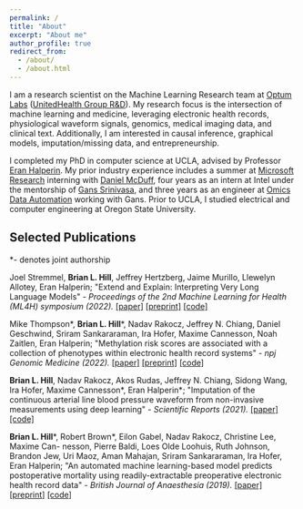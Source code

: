 ```yaml
---
permalink: /
title: "About"
excerpt: "About me"
author_profile: true
redirect_from: 
  - /about/
  - /about.html
---
```


I am a research scientist on the Machine Learning Research team at [Optum Labs](https://www.optumlabs.com) ([UnitedHealth Group R&D](https://www.unitedhealthgroup.com)). My research focus is the intersection of machine learning and medicine, leveraging electronic health records, physiological waveform signals, genomics, medical imaging data, and clinical text. Additionally, I am interested in causal inference, graphical models, imputation/missing data, and entrepreneurship. 

I completed my PhD in computer science at UCLA, advised by Professor [Eran Halperin](https://www.eranhalperingenomics.com).
My prior industry experience includes a summer at [Microsoft Research](https://www.microsoft.com/en-us/research/) interning with [Daniel McDuff](http://alumni.media.mit.edu/~djmcduff/), four years as an intern at Intel under the mentorship of [Gans Srinivasa](https://omicsautomation.com/team/gans-srinivasa/), and three years as an engineer at [Omics Data Automation](https://omicsautomation.com) working with Gans. Prior to UCLA, I studied electrical and computer engineering at Oregon State University.


## Selected Publications

*- denotes joint authorship

Joel Stremmel, **Brian L. Hill**, Jeffrey Hertzberg, Jaime Murillo, Llewelyn Allotey, Eran Halperin; "Extend and Explain: Interpreting Very Long Language Models" - *Proceedings of the 2nd Machine Learning for Health (ML4H) symposium (2022).*
[[paper]](https://proceedings.mlr.press/v193/stremmel22a.html) [[preprint]](https://arxiv.org/abs/2209.01174) [[code]](https://github.com/Optum/long-medical-document-lms)

Mike Thompson\*, **Brian L. Hill**\*, Nadav Rakocz, Jeffrey N. Chiang, Daniel Geschwind, Sriram Sankararaman, Ira Hofer, Maxime Cannesson, Noah Zaitlen, Eran Halperin; "Methylation risk scores are associated with a collection of phenotypes within electronic health record systems" - *npj Genomic Medicine (2022).*
[[paper]](https://www.nature.com/articles/s41525-022-00320-1) [[preprint]](https://www.medrxiv.org/content/10.1101/2022.02.07.22270047v1) [[code]](https://github.com/cozygene/EHR_MRS_UCLA)

**Brian L. Hill**, Nadav Rakocz, Akos Rudas, Jeffrey N. Chiang, Sidong Wang, Ira Hofer, Maxime Cannesson\*, Eran Halperin\*; "Imputation of the continuous arterial line blood pressure waveform from non-invasive measurements using deep learning" - *Scientific Reports (2021).*
[[paper]](https://www.nature.com/articles/s41598-021-94913-y) [[code]](https://github.com/brianhill11/ABPImputation)

**Brian L. Hill**\*, Robert Brown\*, Eilon Gabel, Nadav Rakocz, Christine Lee, Maxime Can- nesson, Pierre Baldi, Loes Olde Loohuis, Ruth Johnson, Brandon Jew, Uri Maoz, Aman Mahajan, Sriram Sankararaman, Ira Hofer, Eran Halperin; "An automated machine learning-based model predicts postoperative mortality using readily-extractable preoperative electronic health record data" - *British Journal of Anaesthesia (2019).* 
[[paper]](https://www.sciencedirect.com/science/article/pii/S0007091219306464) [[preprint]](https://www.biorxiv.org/content/10.1101/329813v2.full) [[code]](https://github.com/brianhill11/PreopMortalityPrediction)